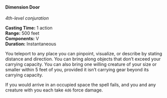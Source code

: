 #### Dimension Door
<!-- TODO Check and tag this spell -->
<!-- markdownlint-disable-next-line no-emphasis-as-heading -->
_4th-level conjuration_

**Casting Time:** 1 action \
**Range:** 500 feet \
**Components:** V \
**Duration:** Instantaneous

You teleport to any place you can pinpoint, visualize, or describe by stating distance and direction.
You can bring along objects that don’t exceed your carrying capacity.
You can also bring one willing creature of your size or smaller within 5 feet of you, provided it isn’t carrying gear beyond its carrying capacity.

If you would arrive in an occupied space the spell fails, and you and any creature with you each take `4d6` force damage.
